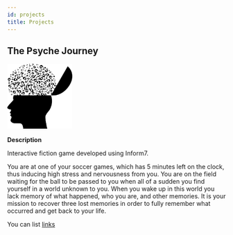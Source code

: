 ```yaml
---
id: projects
title: Projects
---
```


## The Psyche Journey 

<img src="./assets/Cover.png" width="150" height="150">

**Description**

Interactive fiction game developed using Inform7.

You are at one of your soccer games, which has 5 minutes left on the clock, thus inducing high stress and nervousness from you. You are on the field waiting for the ball to be passed to you when all of a sudden you find yourself in a world unknown to you. When you wake up in this world you lack memory of what happened, who you are, and other memories. It is your mission to recover three lost memories in order to fully remember what occurred and get back to your life.

You can list [links](https://www.hashicorp.com/resources/test-driven-development-tdd-for-infrastructure)
